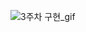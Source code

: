 ![3주차 구현_gif](https://user-images.githubusercontent.com/69668668/98509516-b0bba300-22a4-11eb-8055-2dc3a76d04c3.gif)
